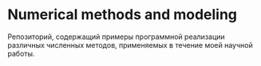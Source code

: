 # Numerical methods and modeling
Репозиторий, содержащий примеры программной реализации различных численных методов, применяемых в течение моей научной работы.
